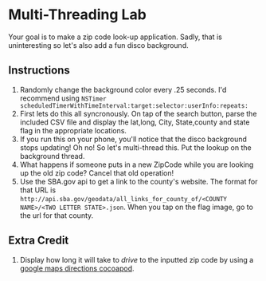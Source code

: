 # Multi-Threading Lab

Your goal is to make a zip code look-up application. Sadly, that is
uninteresting so let's also add a fun disco background.

## Instructions

  1. Randomly change the background color every .25 seconds. I'd recommend using `NSTimer scheduledTimerWithTimeInterval:target:selector:userInfo:repeats:`
  2. First lets do this all syncronously. On tap of the search button, parse the included CSV file and display the lat,long, City, State,county and state flag in the appropriate locations.
  3. If you run this on your phone, you'll notice that the disco background stops updating! Oh no! So let's multi-thread this. Put the lookup on the background thread.
  4. What happens if someone puts in a new ZipCode while you are looking up the old zip code? Cancel that old operation!
  5. Use the SBA.gov api to get a link to the county's website. The format for that URL is `http://api.sba.gov/geodata/all_links_for_county_of/<COUNTY NAME>/<TWO LETTER STATE>.json`. When you tap on the flag image, go to the url for that county.


## Extra Credit

  1. Display how long it will take to *drive* to the inputted zip code by using a [google maps directions cocoapod](https://github.com/marciniwanicki/OCGoogleDirectionsAPI).

